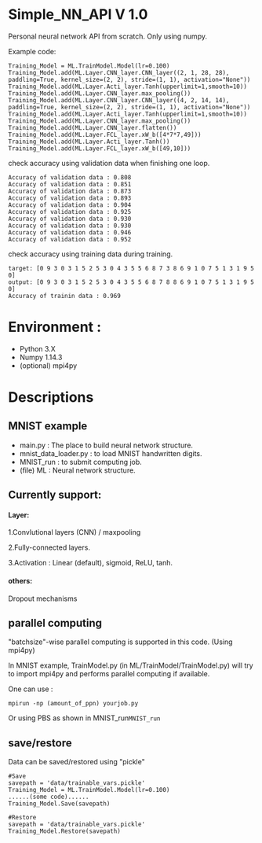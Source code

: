 # Simple_NN_API V 1.0
Personal neural network API from scratch. Only using numpy.

Example code:
```
Training_Model = ML.TrainModel.Model(lr=0.100)
Training_Model.add(ML.Layer.CNN_layer.CNN_layer((2, 1, 28, 28), paddling=True, kernel_size=(2, 2), stride=(1, 1), activation="None"))
Training_Model.add(ML.Layer.Acti_layer.Tanh(upperlimit=1,smooth=10))
Training_Model.add(ML.Layer.CNN_layer.max_pooling())
Training_Model.add(ML.Layer.CNN_layer.CNN_layer((4, 2, 14, 14), paddling=True, kernel_size=(2, 2), stride=(1, 1), activation="None"))
Training_Model.add(ML.Layer.Acti_layer.Tanh(upperlimit=1,smooth=10))
Training_Model.add(ML.Layer.CNN_layer.max_pooling())
Training_Model.add(ML.Layer.CNN_layer.flatten())
Training_Model.add(ML.Layer.FCL_layer.xW_b([4*7*7,49]))
Training_Model.add(ML.Layer.Acti_layer.Tanh())
Training_Model.add(ML.Layer.FCL_layer.xW_b([49,10]))
```

check accuracy using validation data when finishing one loop.

```
Accuracy of validation data : 0.808
Accuracy of validation data : 0.851
Accuracy of validation data : 0.873
Accuracy of validation data : 0.893
Accuracy of validation data : 0.904
Accuracy of validation data : 0.925
Accuracy of validation data : 0.930
Accuracy of validation data : 0.930
Accuracy of validation data : 0.946
Accuracy of validation data : 0.952
```

check accuracy using training data during training.

```
target: [0 9 3 0 3 1 5 2 5 3 0 4 3 5 5 6 8 7 3 8 6 9 1 0 7 5 1 3 1 9 5 0]
output: [0 9 3 0 3 1 5 2 5 3 0 4 3 5 5 6 8 7 8 8 6 9 1 0 7 5 1 3 1 9 5 0]
Accuracy of trainin data : 0.969
```



# Environment :
- Python 3.X
- Numpy 1.14.3
- (optional) mpi4py


# Descriptions

## MNIST example

- main.py : The place to build neural network structure.
- mnist_data_loader.py : to load MNIST handwritten digits.
- MNIST_run : to submit computing job. 
- (file) ML : Neural network structure.

## Currently support:

#### Layer:

1.Convlutional layers (CNN) / maxpooling 

2.Fully-connected layers.

3.Activation : Linear (default), sigmoid, ReLU, tanh.

#### others:

Dropout mechanisms

## parallel computing

"batchsize"-wise parallel computing is supported in this code. (Using mpi4py) 

In MNIST example, TrainModel.py (in ML/TrainModel/TrainModel.py) will try to import mpi4py and performs parallel computing if available. 

One can use :
```
mpirun -np (amount_of_ppn) yourjob.py    
```

Or using PBS as shown in MNIST_run``` MNIST_run ```


## save/restore

 Data can be saved/restored using "pickle"

```
#Save
savepath = 'data/trainable_vars.pickle'
Training_Model = ML.TrainModel.Model(lr=0.100)  
......(some code)......
Training_Model.Save(savepath)
```


```
#Restore
savepath = 'data/trainable_vars.pickle'
Training_Model.Restore(savepath)
```
